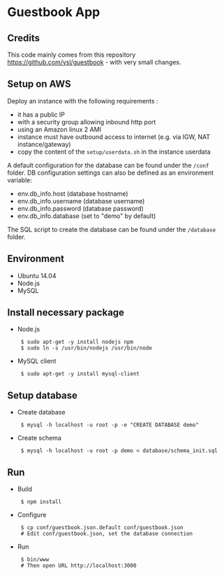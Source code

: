 # Guestbook App

## Credits
This code mainly comes from this repository https://github.com/ysl/guestbook - with very small changes.

## Setup on AWS
Deploy an instance with the following requirements : 
 - it has a public IP 
 - with a security group allowing inbound http port
 - using an Amazon linux 2 AMI
 - instance must have outbound access to internet (e.g. via IGW, NAT instance/gateway)
 - copy the content of the `setup/userdata.sh` in the instance userdata 

A default configuration for the database can be found under the `/conf` folder. DB configuration settings can also be defined as an environment variable:
 - env.db_info.host (database hostname)
 - env.db_info.username (database username)
 - env.db_info.password (database password)
 - env.db_info.database (set to "demo" by default)

The SQL script to create the database can be found under the `/database` folder.

## Environment
 * Ubuntu 14.04
 * Node.js
 * MySQL

## Install necessary package
 * Node.js

        $ sudo apt-get -y install nodejs npm
        $ sudo ln -s /usr/bin/nodejs /usr/bin/node

 * MySQL client

        $ sudo apt-get -y install mysql-client

## Setup database
 * Create database

        $ mysql -h localhost -u root -p -e "CREATE DATABASE demo"

 * Create schema

        $ mysql -h localhost -u root -p demo < database/schema_init.sql

## Run
 * Build

        $ npm install

 * Configure

        $ cp conf/guestbook.json.default conf/guestbook.json
        # Edit conf/guestbook.json, set the database connection

 * Run

        $ bin/www
        # Then open URL http://localhost:3000
